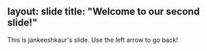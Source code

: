 layout: slide
title: "Welcome to our second slide!"
---
This is jankeeshkaur's slide.
Use the left arrow to go back!
